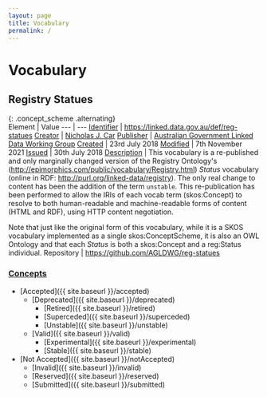 ```yaml
---
layout: page
title: Vocabulary
permalink: /
---
```

# Vocabulary

## Registry Statues 

{: .concept_scheme .alternating}  
Element | Value
--- | ---
[Identifier](https://www.dublincore.org/specifications/dublin-core/dcmi-terms/#http://purl.org/dc/terms/identifier) | <https://linked.data.gov.au/def/reg-statues>
[Creator](https://www.dublincore.org/specifications/dublin-core/dcmi-terms/#http://purl.org/dc/terms/creator) | [Nicholas J. Car](http://orcid.org/0000-0002-8742-7730)
[Publisher](https://www.dublincore.org/specifications/dublin-core/dcmi-terms/#http://purl.org/dc/terms/publisher) | [Australian Government Linked Data Working Group](https://linked.data.gov.au/org/agldwg)
[Created](https://www.dublincore.org/specifications/dublin-core/dcmi-terms/#http://purl.org/dc/terms/created) | 23rd July 2018
[Modified](https://www.dublincore.org/specifications/dublin-core/dcmi-terms/#http://purl.org/dc/terms/modified) | 7th November 2021
[Issued](https://www.dublincore.org/specifications/dublin-core/dcmi-terms/#http://purl.org/dc/terms/issued) | 30th July 2018
[Description](https://www.dublincore.org/specifications/dublin-core/dcmi-terms/#http://purl.org/dc/terms/description) | This vocabulary is a re-published and only marginally changed version of the Registry Ontology's (http://epimorphics.com/public/vocabulary/Registry.html) *Status* vocabulary (online in RDF: http://purl.org/linked-data/registry). The only real change to content has been the addition of the term `unstable`. This re-publication has been performed to allow the IRIs of each vocab term (skos:Concept) to resolve to both human-readable and machine-readable forms of content (HTML and RDF), using HTTP content negotiation.

Note that just like the original form of this vocabulary, while it is a SKOS vocabulary implemented as a single skos:ConceptScheme, it is also an OWL Ontology and that each *Status* is both a skos:Concept and a reg:Status individual.
Repository | <https://github.com/AGLDWG/reg-statues>

### [Concepts](https://www.w3.org/TR/skos-reference/#concepts)

* [Accepted]({{ site.baseurl }}/accepted)
    * [Deprecated]({{ site.baseurl }}/deprecated)
        * [Retired]({{ site.baseurl }}/retired)
        * [Superceded]({{ site.baseurl }}/superceded)
        * [Unstable]({{ site.baseurl }}/unstable)
    * [Valid]({{ site.baseurl }}/valid)
        * [Experimental]({{ site.baseurl }}/experimental)
        * [Stable]({{ site.baseurl }}/stable)
* [Not Accepted]({{ site.baseurl }}/notAccepted)
    * [Invalid]({{ site.baseurl }}/invalid)
    * [Reserved]({{ site.baseurl }}/reserved)
    * [Submitted]({{ site.baseurl }}/submitted)
